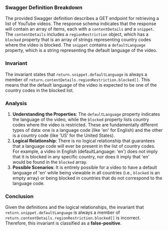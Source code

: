 ### Swagger Definition Breakdown
The provided Swagger definition describes a GET endpoint for retrieving a list of YouTube videos. The response schema indicates that the response will contain an array of items, each with a `contentDetails` and a `snippet`. The `contentDetails` includes a `regionRestriction` object, which has a `blocked` property that is an array of strings representing country codes where the video is blocked. The `snippet` contains a `defaultLanguage` property, which is a string representing the default language of the video.

### Invariant
The invariant states that `return.snippet.defaultLanguage` is always a member of `return.contentDetails.regionRestriction.blocked[]`. This means that the default language of the video is expected to be one of the country codes in the blocked list.

### Analysis
1. **Understanding the Properties**: The `defaultLanguage` property indicates the language of the video, while the `blocked` property lists country codes where the video is restricted. These are fundamentally different types of data: one is a language code (like 'en' for English) and the other is a country code (like 'US' for the United States).
2. **Logical Relationship**: There is no logical relationship that guarantees that a language code will ever be present in the list of country codes. For example, a video in English (defaultLanguage: 'en') does not imply that it is blocked in any specific country, nor does it imply that 'en' would be found in the `blocked` array.
3. **Possible Scenarios**: It is entirely possible for a video to have a default language of 'en' while being viewable in all countries (i.e., `blocked` is an empty array) or being blocked in countries that do not correspond to the language code.

### Conclusion
Given the definitions and the logical relationships, the invariant that `return.snippet.defaultLanguage` is always a member of `return.contentDetails.regionRestriction.blocked[]` is incorrect. Therefore, this invariant is classified as a **false-positive**.
